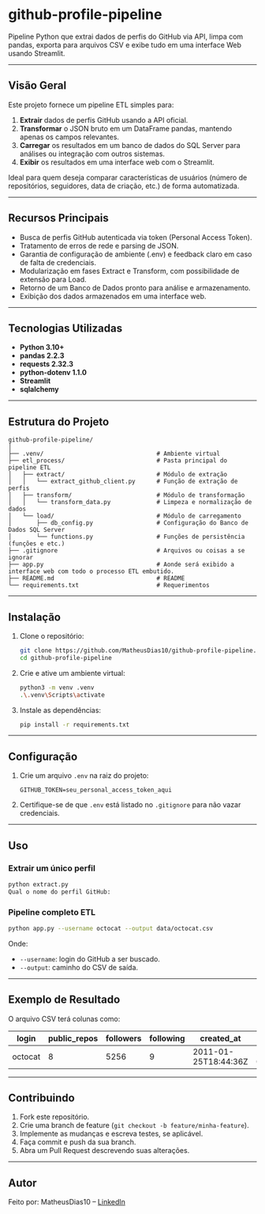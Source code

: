 # github-profile-pipeline

Pipeline Python que extrai dados de perfis do GitHub via API, limpa com pandas, exporta para arquivos CSV e exibe tudo em uma interface Web usando Streamlit.

---

## Visão Geral

Este projeto fornece um pipeline ETL simples para:

1. **Extrair** dados de perfis GitHub usando a API oficial.
2. **Transformar** o JSON bruto em um DataFrame pandas, mantendo apenas os campos relevantes.
3. **Carregar** os resultados em um banco de dados do SQL Server para análises ou integração com outros sistemas.
4. **Exibir** os resultados em uma interface web com o Streamlit.

Ideal para quem deseja comparar características de usuários (número de repositórios, seguidores, data de criação, etc.) de forma automatizada.

---

## Recursos Principais

* Busca de perfis GitHub autenticada via token (Personal Access Token).
* Tratamento de erros de rede e parsing de JSON.
* Garantia de configuração de ambiente (.env) e feedback claro em caso de falta de credenciais.
* Modularização em fases Extract e Transform, com possibilidade de extensão para Load.
* Retorno de um Banco de Dados pronto para análise e armazenamento.
* Exibição dos dados armazenados em uma interface web.

---

## Tecnologias Utilizadas

* **Python 3.10+**
* **pandas 2.2.3**
* **requests 2.32.3**
* **python-dotenv 1.1.0**
* **Streamlit**
* **sqlalchemy**

---

## Estrutura do Projeto

```text
github-profile-pipeline/
│
├── .venv/                                # Ambiente virtual
├── etl_process/                          # Pasta principal do pipeline ETL
│   ├── extract/                          # Módulo de extração
│   │   └── extract_github_client.py      # Função de extração de perfis
│   ├── transform/                        # Módulo de transformação
│   │   └── transform_data.py             # Limpeza e normalização de dados
│   └── load/                             # Módulo de carregamento
│       ├── db_config.py                  # Configuração do Banco de Dados SQL Server
│       └── functions.py                  # Funções de persistência (funções e etc.)                  
├── .gitignore                            # Arquivos ou coisas a se ignorar
├── app.py                                # Aonde será exibido a interface web com todo o processo ETL embutido.  
├── README.md                             # README
└── requirements.txt                      # Requerimentos
```

---

## Instalação

1. Clone o repositório:

   ```bash
   git clone https://github.com/MatheusDias10/github-profile-pipeline.git
   cd github-profile-pipeline
   ```

2. Crie e ative um ambiente virtual:

   ```bash
   python3 -m venv .venv
   .\.venv\Scripts\activate
   ```

3. Instale as dependências:

   ```bash
   pip install -r requirements.txt
   ```

---

## Configuração

1. Crie um arquivo `.env` na raiz do projeto:

   ```dotenv
   GITHUB_TOKEN=seu_personal_access_token_aqui
   ```
2. Certifique-se de que `.env` está listado no `.gitignore` para não vazar credenciais.

---

## Uso

### Extrair um único perfil

```bash
python extract.py
Qual o nome do perfil GitHub:
```

### Pipeline completo ETL

```bash
python app.py --username octocat --output data/octocat.csv
```

Onde:

* `--username`: login do GitHub a ser buscado.
* `--output`: caminho do CSV de saída.

---

## Exemplo de Resultado

O arquivo CSV terá colunas como:

| login   | public_repos | followers | following | created_at          | updated_at          | account_age |
| ------- | ------------ | --------- | --------- | ------------------- | ------------------- | ----------- |
| octocat | 8            | 5256      | 9         | 2011-01-25T18:44:36Z | 2025-05-02T07:45:05Z | 5211      |


---

## Contribuindo

1. Fork este repositório.
2. Crie uma branch de feature (`git checkout -b feature/minha-feature`).
3. Implemente as mudanças e escreva testes, se aplicável.
4. Faça commit e push da sua branch.
5. Abra um Pull Request descrevendo suas alterações.

---

## Autor

Feito por: MatheusDias10 – [LinkedIn](https://www.linkedin.com/in/matheus-dias-71982b333/)
